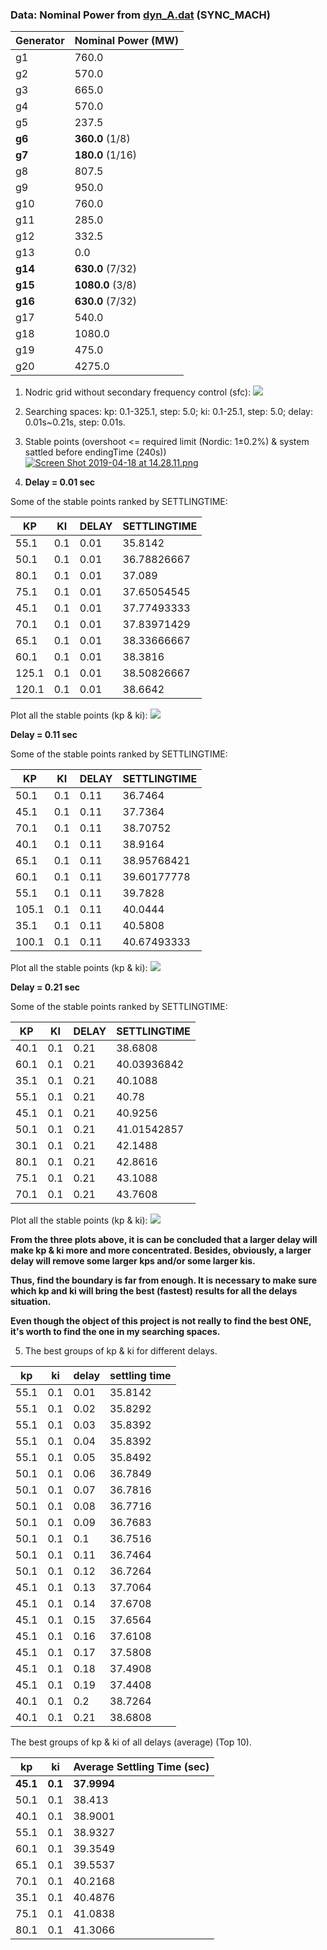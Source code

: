 ### Data: Nominal Power from [dyn_A.dat](https://github.com/realgjl/sfcNordic/blob/master/examples/dyn_A.dat) (SYNC_MACH)
| Generator | Nominal Power (MW)|
|-----------|-------------------|
| g1        | 760.0             |
| g2        | 570.0             |
| g3        | 665.0             |
| g4        | 570.0             |
| g5        | 237.5             |
| **g6**    | **360.0** (1/8)   |
| **g7**    | **180.0** (1/16)  |
| g8        | 807.5             |
| g9        | 950.0             |
| g10       | 760.0             |
| g11       | 285.0             |
| g12       | 332.5             |
| g13       | 0.0               |
| **g14**   | **630.0** (7/32)  |
| **g15**   | **1080.0** (3/8)  |
| **g16**   | **630.0** (7/32)  |
| g17       | 540.0             |
| g18       | 1080.0            |
| g19       | 475.0             |
| g20       | 4275.0            |


1. Nodric grid without secondary frequency control (sfc):
![](https://i.loli.net/2019/04/22/5cbcd2698e41f.png)

2. Searching spaces: kp: 0.1-325.1, step: 5.0; ki: 0.1-25.1, step: 5.0; delay: 0.01s~0.21s, step: 0.01s.

3. Stable points (overshoot <= required limit (Nordic: 1±0.2%) & system sattled before endingTime (240s))
[![Screen Shot 2019-04-18 at 14.28.11.png](https://i.loli.net/2019/04/18/5cb87fb03733d.png)](https://i.loli.net/2019/04/18/5cb87fb03733d.png)

4. **Delay = 0.01 sec**

Some of the stable points ranked by SETTLINGTIME:

| KP    | KI   | DELAY | SETTLINGTIME |
|-------|------|-------|--------------|
| 55.1  | 0.1  | 0.01  | 35.8142      |
| 50.1  | 0.1  | 0.01  | 36.78826667  |
| 80.1  | 0.1  | 0.01  | 37.089       |
| 75.1  | 0.1  | 0.01  | 37.65054545  |
| 45.1  | 0.1  | 0.01  | 37.77493333  |
| 70.1  | 0.1  | 0.01  | 37.83971429  |
| 65.1  | 0.1  | 0.01  | 38.33666667  |
| 60.1  | 0.1  | 0.01  | 38.3816      |
| 125.1 | 0.1  | 0.01  | 38.50826667  |
| 120.1 | 0.1  | 0.01  | 38.6642      |


Plot all the stable points (kp & ki):
![](https://i.loli.net/2019/04/24/5cbf498ba71bc.png)


**Delay = 0.11 sec**

Some of the stable points ranked by SETTLINGTIME:

| KP    | KI   | DELAY | SETTLINGTIME |
|-------|------|-------|--------------|
| 50.1  | 0.1  | 0.11  | 36.7464      |
| 45.1  | 0.1  | 0.11  | 37.7364      |
| 70.1  | 0.1  | 0.11  | 38.70752     |
| 40.1  | 0.1  | 0.11  | 38.9164      |
| 65.1  | 0.1  | 0.11  | 38.95768421  |
| 60.1  | 0.1  | 0.11  | 39.60177778  |
| 55.1  | 0.1  | 0.11  | 39.7828      |
| 105.1 | 0.1  | 0.11  | 40.0444      |
| 35.1  | 0.1  | 0.11  | 40.5808      |
| 100.1 | 0.1  | 0.11  | 40.67493333  |


Plot all the stable points (kp & ki):
![](https://i.loli.net/2019/04/24/5cbf4bf37d93b.png)

**Delay = 0.21 sec**

Some of the stable points ranked by SETTLINGTIME:

| KP    | KI  | DELAY | SETTLINGTIME |
|-------|-----|-------|--------------|
| 40.1  | 0.1 | 0.21  | 38.6808      |
| 60.1  | 0.1 | 0.21  | 40.03936842  |
| 35.1  | 0.1 | 0.21  | 40.1088      |
| 55.1  | 0.1 | 0.21  | 40.78        |
| 45.1  | 0.1 | 0.21  | 40.9256      |
| 50.1  | 0.1 | 0.21  | 41.01542857  |
| 30.1  | 0.1 | 0.21  | 42.1488      |
| 80.1  | 0.1 | 0.21  | 42.8616      |
| 75.1  | 0.1 | 0.21  | 43.1088      |
| 70.1  | 0.1 | 0.21  | 43.7608      |


Plot all the stable points (kp & ki):
![](https://i.loli.net/2019/04/24/5cbf4cb46b584.png)

**From the three plots above, it is can be concluded that a larger delay will make kp & ki more and more concentrated. Besides, obviously, a larger delay will remove some larger kps and/or some larger kis.**

**Thus, find the boundary is far from enough. It is necessary to make sure which kp and ki will bring the best (fastest) results for all the delays situation.**

**Even though the object of this project is not really to find the best ONE, it's worth to find the one in my searching spaces.**

5. The best groups of kp & ki for different delays.

| kp   | ki  | delay | settling time |
|------|-----|-------|---------------|
| 55.1 | 0.1 | 0.01  | 35.8142       |
| 55.1 | 0.1 | 0.02  | 35.8292       |
| 55.1 | 0.1 | 0.03  | 35.8392       |
| 55.1 | 0.1 | 0.04  | 35.8392       |
| 55.1 | 0.1 | 0.05  | 35.8492       |
| 50.1 | 0.1 | 0.06  | 36.7849       |
| 50.1 | 0.1 | 0.07  | 36.7816       |
| 50.1 | 0.1 | 0.08  | 36.7716       |
| 50.1 | 0.1 | 0.09  | 36.7683       |
| 50.1 | 0.1 | 0.1   | 36.7516       |
| 50.1 | 0.1 | 0.11  | 36.7464       |
| 50.1 | 0.1 | 0.12  | 36.7264       |
| 45.1 | 0.1 | 0.13  | 37.7064       |
| 45.1 | 0.1 | 0.14  | 37.6708       |
| 45.1 | 0.1 | 0.15  | 37.6564       |
| 45.1 | 0.1 | 0.16  | 37.6108       |
| 45.1 | 0.1 | 0.17  | 37.5808       |
| 45.1 | 0.1 | 0.18  | 37.4908       |
| 45.1 | 0.1 | 0.19  | 37.4408       |
| 40.1 | 0.1 | 0.2   | 38.7264       |
| 40.1 | 0.1 | 0.21  | 38.6808       |


The best groups of kp & ki of all delays (average) (Top 10).

|   kp   |   ki    | Average Settling Time (sec) |
|--------|---------|-----------------------------|
|**45.1**| **0.1** | **37.9994**                 |
| 50.1   | 0.1     | 38.413                      |
| 40.1   | 0.1     | 38.9001                     |
| 55.1   | 0.1     | 38.9327                     |
| 60.1   | 0.1     | 39.3549                     |
| 65.1   | 0.1     | 39.5537                     |
| 70.1   | 0.1     | 40.2168                     |
| 35.1   | 0.1     | 40.4876                     |
| 75.1   | 0.1     | 41.0838                     |
| 80.1   | 0.1     | 41.3066                     |
